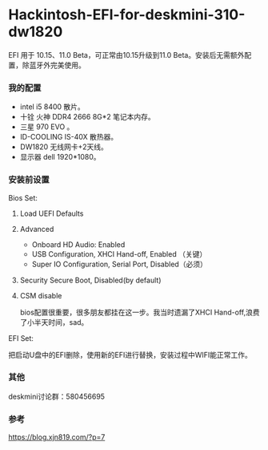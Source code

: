 # Hackintosh-EFI-for-deskmini-310-dw1820



EFI 用于 10.15、11.0 Beta，可正常由10.15升级到11.0 Beta。安装后无需额外配置，除蓝牙外完美使用。

### 我的配置

- intel i5 8400 散片。
- 十铨 火神 DDR4 2666 8G*2 笔记本内存。
- 三星 970 EVO  。
- ID-COOLING IS-40X 散热器。
- DW1820 无线网卡+2天线。
- 显示器 dell 1920*1080。

### 安装前设置

Bios Set:

1. Load UEFI Defaults

2. Advanced

   - Onboard HD Audio: Enabled
   - USB Configuration, XHCI Hand-off, Enabled （关键）
   - Super IO Configuration, Serial Port, Disabled（必须）

3. Security Secure Boot, Disabled(by default)

4. CSM disable

   bios配置很重要，很多朋友都挂在这一步。我当时遗漏了XHCI Hand-off,浪费了小半天时间，sad。


EFI Set:

​	把启动U盘中的EFI删除，使用新的EFI进行替换，安装过程中WIFI能正常工作。

### 其他

deskmini讨论群：580456695

### 参考

https://blog.xjn819.com/?p=7

